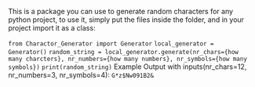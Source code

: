 This is a package you can use to generate random characters for any python project, to use it, simply put the files inside the folder, and in your project import it as a class:

`from Charactor_Generator import Generator`
`local_generator = Generator()`
`random_string = local_generator.generate(nr_chars={how many charcters}, nr_numbers={how many numbers}, nr_symbols={how many symbols})`
`print(random_string)`
Example Output  with inputs(nr_chars=12, nr_numbers=3, nr_symbols=4):
`G*z$Nw091B2&`
